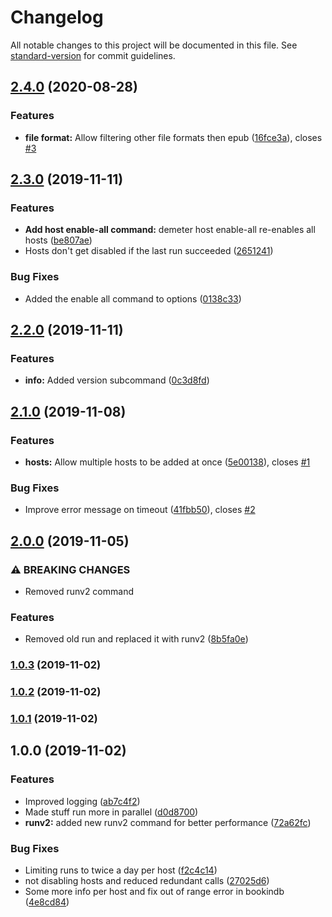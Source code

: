 # Changelog

All notable changes to this project will be documented in this file. See [standard-version](https://github.com/conventional-changelog/standard-version) for commit guidelines.

## [2.4.0](https://github.com/gnur/demeter/compare/v2.3.0...v2.4.0) (2020-08-28)


### Features

* **file format:** Allow filtering other file formats then epub ([16fce3a](https://github.com/gnur/demeter/commit/16fce3aafe3ab4db465c88cdd90135e2e798f513)), closes [#3](https://github.com/gnur/demeter/issues/3)

## [2.3.0](https://github.com/gnur/demeter/compare/v2.2.0...v2.3.0) (2019-11-11)


### Features

* **Add host enable-all command:** demeter host enable-all re-enables all hosts ([be807ae](https://github.com/gnur/demeter/commit/be807aedfe7019dde9018c5b899a7e59a107f968))
* Hosts don't get disabled if the last run succeeded ([2651241](https://github.com/gnur/demeter/commit/26512413435174aad101ddf9712bca1659fd60fa))


### Bug Fixes

* Added the enable all command to options ([0138c33](https://github.com/gnur/demeter/commit/0138c332584631e79fc36f67fb4fbd9b280a1810))

## [2.2.0](https://github.com/gnur/demeter/compare/v2.1.0...v2.2.0) (2019-11-11)


### Features

* **info:** Added version subcommand ([0c3d8fd](https://github.com/gnur/demeter/commit/0c3d8fd891d9e47b09168aaf59cb3396911fbe14))

## [2.1.0](https://github.com/gnur/demeter/compare/v2.0.0...v2.1.0) (2019-11-08)


### Features

* **hosts:** Allow multiple hosts to be added at once ([5e00138](https://github.com/gnur/demeter/commit/5e00138858e1fb60ec867731faac9bda2c08bf19)), closes [#1](https://github.com/gnur/demeter/issues/1)


### Bug Fixes

* Improve error message on timeout ([41fbb50](https://github.com/gnur/demeter/commit/41fbb501d8df95680a8bd28f6adf44d18589956b)), closes [#2](https://github.com/gnur/demeter/issues/2)

## [2.0.0](https://github.com/gnur/demeter/compare/v1.0.3...v2.0.0) (2019-11-05)


### ⚠ BREAKING CHANGES

* Removed runv2 command

### Features

* Removed old run and replaced it with runv2 ([8b5fa0e](https://github.com/gnur/demeter/commit/8b5fa0e39d294cd04a4216cc70c5d748c13891f0))

### [1.0.3](https://github.com/gnur/demeter/compare/v1.0.2...v1.0.3) (2019-11-02)

### [1.0.2](https://github.com/gnur/demeter/compare/v1.0.1...v1.0.2) (2019-11-02)

### [1.0.1](https://github.com/gnur/demeter/compare/v1.0.0...v1.0.1) (2019-11-02)

## 1.0.0 (2019-11-02)


### Features

* Improved logging ([ab7c4f2](https://github.com/gnur/demeter/commit/ab7c4f23a336e04fbfdf589dedc747588f4664f2))
* Made stuff run more in parallel ([d0d8700](https://github.com/gnur/demeter/commit/d0d8700306a7761ed1b3b0b73e48949ded43c1b1))
* **runv2:** added new runv2 command for better performance ([72a62fc](https://github.com/gnur/demeter/commit/72a62fcf615601675764eed0818a5cca070f7c03))


### Bug Fixes

* Limiting runs to twice a day per host ([f2c4c14](https://github.com/gnur/demeter/commit/f2c4c14d2a511fa9d6cc67c9427e6fc6d11a35b4))
* not disabling hosts and reduced redundant calls ([27025d6](https://github.com/gnur/demeter/commit/27025d6c84ca865a6f989394463804c0a6c56a8f))
* Some more info per host and fix out of range error in bookindb ([4e8cd84](https://github.com/gnur/demeter/commit/4e8cd84fd464b688c0a418921f1a20cc6d676441))
